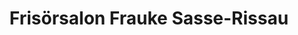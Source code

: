 ---
title: "Frisörsalon Frauke Sasse-Rissau"
url: /gronau-leine/frisoersalon-frauke-sasse-rissau/
shop: Friseur
---